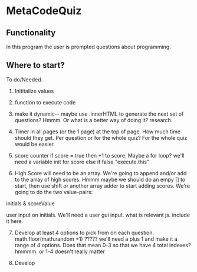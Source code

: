 # MetaCodeQuiz

## Functionality

In this program the user is prompted questions about programming.

## Where to start?

To do/Needed.

1. Inititalize values

2. function to execute code

3. make it dynamic-- maybe use .innerHTML to generate the next set of questions? Hmmm. Or what is a better way of doing it? research.

4. Timer in all pages (or the 1 page) at the top of page. How much time should they get. Per question or for the whole quiz? For the whole quiz would be easier.

5. score counter
if score = true then +1 to score. Maybe a for loop? we'll need a variable init for score
else if false "execute.this"

6. High Score will need to be an array. We're going to append and/or add to the array of high scores. Hmmm maybe we should do an empy [] to start, then use shift or another array adder to start adding scores. We're going to do the two value-pairs:

initials & scoreValue

user input on initials. We'll need a user gui input. what is relevant js. include it here. 

7. Develop at least 4 options to pick from on each question. math.floor(math.random +1)   ????? we'll need a plus 1 and make it a range of 4 options. Does that mean 0-3 so that we have 4 total indexes? hmmmm. or 1-4 doesn't really matter

8. Develop 
